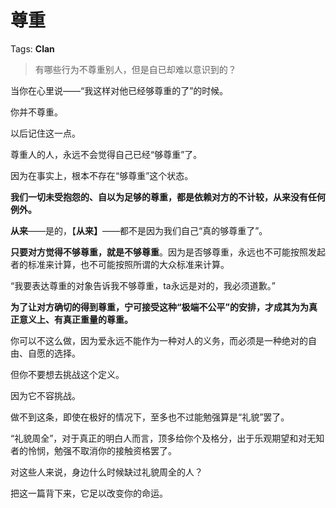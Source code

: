 # 尊重

Tags: **Clan**

> 有哪些行为不尊重别人，但是自已却难以意识到的？



当你在心里说——“我这样对他已经够尊重的了”的时候。

你并不尊重。

以后记住这一点。

尊重人的人，永远不会觉得自己已经“够尊重”了。

因为在事实上，根本不存在“够尊重”这个状态。

**我们一切未受抱怨的、自以为足够的尊重，都是依赖对方的不计较，从来没有任何例外。**

**从来**——是的，【**从来】**——都不是因为我们自己“真的够尊重了”。

**只要对方觉得不够尊重，就是不够尊重**。因为是否够尊重，永远也不可能按照发起者的标准来计算，也不可能按照所谓的大众标准来计算。

“我要表达尊重的对象告诉我不够尊重，ta永远是对的，我必须道歉。”

**为了让对方确切的得到尊重，宁可接受这种“极端不公平”的安排，才成其为为真正意义上、有真正重量的尊重。**

你可以不这么做，因为爱永远不能作为一种对人的义务，而必须是一种绝对的自由、自愿的选择。

但你不要想去挑战这个定义。

因为它不容挑战。

做不到这条，即使在极好的情况下，至多也不过能勉强算是“礼貌”罢了。

“礼貌周全”，对于真正的明白人而言，顶多给你个及格分，出于乐观期望和对无知者的怜悯，勉强不取消你的接触资格罢了。

对这些人来说，身边什么时候缺过礼貌周全的人？

把这一篇背下来，它足以改变你的命运。



